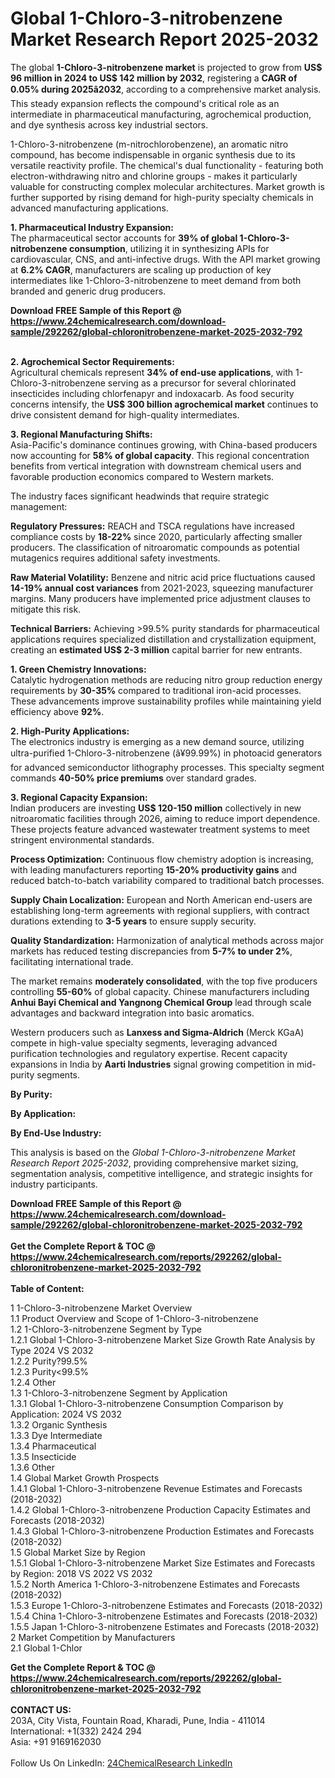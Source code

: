 <h1>Global 1-Chloro-3-nitrobenzene Market Research Report 2025-2032</h1><p>The global <strong>1-Chloro-3-nitrobenzene market</strong> is projected to grow from <strong>US$ 96 million in 2024 to US$ 142 million by 2032</strong>, registering a <strong>CAGR of 0.05% during 2025â2032</strong>, according to a comprehensive market analysis. This steady expansion reflects the compound's critical role as an intermediate in pharmaceutical manufacturing, agrochemical production, and dye synthesis across key industrial sectors.</p><p>1-Chloro-3-nitrobenzene (m-nitrochlorobenzene), an aromatic nitro compound, has become indispensable in organic synthesis due to its versatile reactivity profile. The chemical's dual functionality - featuring both electron-withdrawing nitro and chlorine groups - makes it particularly valuable for constructing complex molecular architectures. Market growth is further supported by rising demand for high-purity specialty chemicals in advanced manufacturing applications.</p><p><strong>1. Pharmaceutical Industry Expansion:</strong><br>
The pharmaceutical sector accounts for <strong>39% of global 1-Chloro-3-nitrobenzene consumption</strong>, utilizing it in synthesizing APIs for cardiovascular, CNS, and anti-infective drugs. With the API market growing at <strong>6.2% CAGR</strong>, manufacturers are scaling up production of key intermediates like 1-Chloro-3-nitrobenzene to meet demand from both branded and generic drug producers.</p><div><b>Download FREE Sample of this Report @ 
            <a href="https://www.24chemicalresearch.com/download-sample/292262/global-chloronitrobenzene-market-2025-2032-792">
            https://www.24chemicalresearch.com/download-sample/292262/global-chloronitrobenzene-market-2025-2032-792</a></b></div><br><p><strong>2. Agrochemical Sector Requirements:</strong><br>
Agricultural chemicals represent <strong>34% of end-use applications</strong>, with 1-Chloro-3-nitrobenzene serving as a precursor for several chlorinated insecticides including chlorfenapyr and indoxacarb. As food security concerns intensify, the <strong>US$ 300 billion agrochemical market</strong> continues to drive consistent demand for high-quality intermediates.</p><p><strong>3. Regional Manufacturing Shifts:</strong><br>
Asia-Pacific's dominance continues growing, with China-based producers now accounting for <strong>58% of global capacity</strong>. This regional concentration benefits from vertical integration with downstream chemical users and favorable production economics compared to Western markets.</p><p>The industry faces significant headwinds that require strategic management:</p><p><strong>Regulatory Pressures:</strong> REACH and TSCA regulations have increased compliance costs by <strong>18-22%</strong> since 2020, particularly affecting smaller producers. The classification of nitroaromatic compounds as potential mutagenics requires additional safety investments.</p><p><strong>Raw Material Volatility:</strong> Benzene and nitric acid price fluctuations caused <strong>14-19% annual cost variances</strong> from 2021-2023, squeezing manufacturer margins. Many producers have implemented price adjustment clauses to mitigate this risk.</p><p><strong>Technical Barriers:</strong> Achieving &gt;99.5% purity standards for pharmaceutical applications requires specialized distillation and crystallization equipment, creating an <strong>estimated US$ 2-3 million</strong> capital barrier for new entrants.</p><p><strong>1. Green Chemistry Innovations:</strong><br>
Catalytic hydrogenation methods are reducing nitro group reduction energy requirements by <strong>30-35%</strong> compared to traditional iron-acid processes. These advancements improve sustainability profiles while maintaining yield efficiency above <strong>92%</strong>.</p><p><strong>2. High-Purity Applications:</strong><br>
The electronics industry is emerging as a new demand source, utilizing ultra-purified 1-Chloro-3-nitrobenzene (â¥99.99%) in photoacid generators for advanced semiconductor lithography processes. This specialty segment commands <strong>40-50% price premiums</strong> over standard grades.</p><p><strong>3. Regional Capacity Expansion:</strong><br>
Indian producers are investing <strong>US$ 120-150 million</strong> collectively in new nitroaromatic facilities through 2026, aiming to reduce import dependence. These projects feature advanced wastewater treatment systems to meet stringent environmental standards.</p><p><strong>Process Optimization:</strong> Continuous flow chemistry adoption is increasing, with leading manufacturers reporting <strong>15-20% productivity gains</strong> and reduced batch-to-batch variability compared to traditional batch processes.</p><p><strong>Supply Chain Localization:</strong> European and North American end-users are establishing long-term agreements with regional suppliers, with contract durations extending to <strong>3-5 years</strong> to ensure supply security.</p><p><strong>Quality Standardization:</strong> Harmonization of analytical methods across major markets has reduced testing discrepancies from <strong>5-7% to under 2%</strong>, facilitating international trade.</p><p>The market remains <strong>moderately consolidated</strong>, with the top five producers controlling <strong>55-60%</strong> of global capacity. Chinese manufacturers including <strong>Anhui Bayi Chemical and Yangnong Chemical Group</strong> lead through scale advantages and backward integration into basic aromatics.</p><p>Western producers such as <strong>Lanxess and Sigma-Aldrich</strong> (Merck KGaA) compete in high-value specialty segments, leveraging advanced purification technologies and regulatory expertise. Recent capacity expansions in India by <strong>Aarti Industries</strong> signal growing competition in mid-purity segments.</p><p><strong>By Purity:</strong></p><p><strong>By Application:</strong></p><p><strong>By End-Use Industry:</strong></p><p>This analysis is based on the <em>Global 1-Chloro-3-nitrobenzene Market Research Report 2025-2032</em>, providing comprehensive market sizing, segmentation analysis, competitive intelligence, and strategic insights for industry participants.</p><div><b>Download FREE Sample of this Report @ 
            <a href="https://www.24chemicalresearch.com/download-sample/292262/global-chloronitrobenzene-market-2025-2032-792">
            https://www.24chemicalresearch.com/download-sample/292262/global-chloronitrobenzene-market-2025-2032-792</a></b></div><br><div><b>Get the Complete Report & TOC @ 
            <a href="https://www.24chemicalresearch.com/reports/292262/global-chloronitrobenzene-market-2025-2032-792">
            https://www.24chemicalresearch.com/reports/292262/global-chloronitrobenzene-market-2025-2032-792</a></b></div><br>
            <b>Table of Content:</b><p>1 1-Chloro-3-nitrobenzene Market Overview<br />
    1.1 Product Overview and Scope of 1-Chloro-3-nitrobenzene<br />
    1.2 1-Chloro-3-nitrobenzene Segment by Type<br />
        1.2.1 Global 1-Chloro-3-nitrobenzene Market Size Growth Rate Analysis by Type 2024 VS 2032<br />
        1.2.2 Purity?99.5%<br />
        1.2.3 Purity<99.5%<br />
        1.2.4 Other<br />
    1.3 1-Chloro-3-nitrobenzene Segment by Application<br />
        1.3.1 Global 1-Chloro-3-nitrobenzene Consumption Comparison by Application: 2024 VS 2032<br />
        1.3.2 Organic Synthesis<br />
        1.3.3 Dye Intermediate<br />
        1.3.4 Pharmaceutical<br />
        1.3.5 Insecticide<br />
        1.3.6 Other<br />
    1.4 Global Market Growth Prospects<br />
        1.4.1 Global 1-Chloro-3-nitrobenzene Revenue Estimates and Forecasts (2018-2032)<br />
        1.4.2 Global 1-Chloro-3-nitrobenzene Production Capacity Estimates and Forecasts (2018-2032)<br />
        1.4.3 Global 1-Chloro-3-nitrobenzene Production Estimates and Forecasts (2018-2032)<br />
    1.5 Global Market Size by Region<br />
        1.5.1 Global 1-Chloro-3-nitrobenzene Market Size Estimates and Forecasts by Region: 2018 VS 2022 VS 2032<br />
        1.5.2 North America 1-Chloro-3-nitrobenzene Estimates and Forecasts (2018-2032)<br />
        1.5.3 Europe 1-Chloro-3-nitrobenzene Estimates and Forecasts (2018-2032)<br />
        1.5.4 China 1-Chloro-3-nitrobenzene Estimates and Forecasts (2018-2032)<br />
        1.5.5 Japan 1-Chloro-3-nitrobenzene Estimates and Forecasts (2018-2032)<br />
2 Market Competition by Manufacturers<br />
    2.1 Global 1-Chlor</p><div><b>Get the Complete Report & TOC @ 
            <a href="https://www.24chemicalresearch.com/reports/292262/global-chloronitrobenzene-market-2025-2032-792">
            https://www.24chemicalresearch.com/reports/292262/global-chloronitrobenzene-market-2025-2032-792</a></b></div><br><b>CONTACT US:</b><br>
            203A, City Vista, Fountain Road, Kharadi, Pune, India - 411014<br>
            International: +1(332) 2424 294<br>
            Asia: +91 9169162030 <br><br>
            Follow Us On LinkedIn: <a href="https://www.linkedin.com/company/24chemicalresearch/">24ChemicalResearch LinkedIn</a>